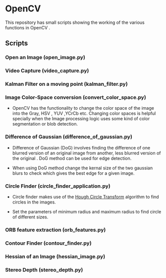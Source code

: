 # OpenCV
This repository has small scripts showing the working of the various functions in OpenCV .

## Scripts

### Open an Image (open_image.py)

### Video Capture (video_capture.py)

### Kalman Filter on a moving point (kalman_filter.py)

### Image Color-Space conversion (convert_color_space.py)

* OpenCV has the functionality to change the color space of the image into the Gray, HSV , YUV ,YCrCb etc.
Changing color spaces is helpful specially when the Image processing logic uses some kind of color segmentation or blob detection. 

### Difference of Gaussian (difference_of_gaussian.py)

* Difference of Gaussian (DoG) involves finding the difference of one blurred version of an original image from another, less blurred version of the original . DoG method can be used for edge detection.

* When using DoG method change the kernal size of the two gaussian blurs to check which gives the best edge for a given image.    

### Circle Finder (circle_finder_application.py)

* Circle finder makes use of the [Hough Circle Transform](https://en.wikipedia.org/wiki/Circle_Hough_Transform) algorithm to find circles in the images.

* Set the parameters of minimum radius and maximum radius to find circle of different sizes.

### ORB feature extraction (orb_features.py)

### Contour Finder (contour_finder.py)

### Hessian of an Image (hessian_image.py)

### Stereo Depth (stereo_depth.py)
